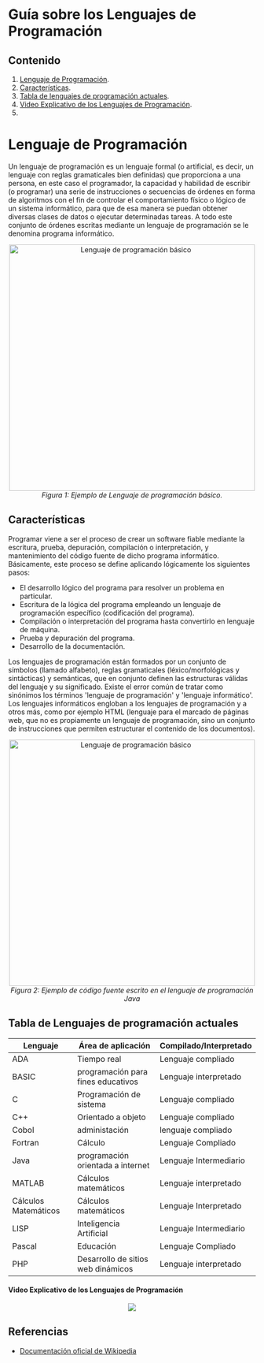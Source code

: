 # Guía sobre los Lenguajes de Programación

## Contenido
1. [Lenguaje de Programación](#lenguaje-de-programación).
2. [Características](#características).
3. [Tabla de lenguajes de programación actuales](tabla-de-programación-de-lenguajes-actuales).
4. [Video Explicativo de los Lenguajes de Programación](video-explicativo-de-los-lenguajes-de-programación).
5. 

# Lenguaje de Programación 

Un lenguaje de programación es un lenguaje formal (o artificial, es decir, un lenguaje con reglas gramaticales bien definidas) que proporciona a una persona, en este caso el programador, la capacidad y habilidad de escribir (o programar) una serie de instrucciones o secuencias de órdenes en forma de algoritmos con el fin de controlar el comportamiento físico o lógico de un sistema informático, para que de esa manera se puedan obtener diversas clases de datos o ejecutar determinadas tareas. A todo este conjunto de órdenes escritas mediante un lenguaje de programación se le denomina programa informático.

<p align="center">
  <img src="https://upload.wikimedia.org/wikipedia/commons/0/0b/PET-basic.png"
alt="Lenguaje de programación básico" width="500"> 
  <br>
  <em>Figura 1: Ejemplo de Lenguaje de programación básico.</em>
<p/> 

## Características

Programar viene a ser el proceso de crear un software fiable mediante la escritura, prueba, depuración, compilación o interpretación, y mantenimiento del código fuente de dicho programa informático. Básicamente, este proceso se define aplicando lógicamente los siguientes pasos:

 - El desarrollo lógico del programa para resolver un problema en particular.
 - Escritura de la lógica del programa empleando un lenguaje de programación específico (codificación del programa).
 - Compilación o interpretación del programa hasta convertirlo en lenguaje de máquina.
 - Prueba y depuración del programa.
 - Desarrollo de la documentación.
   
Los lenguajes de programación están formados por un conjunto de símbolos (llamado alfabeto), reglas gramaticales (léxico/morfológicas y sintácticas) y semánticas, que en conjunto definen las estructuras válidas del lenguaje y su significado. Existe el error común de tratar como sinónimos los términos 'lenguaje de programación' y 'lenguaje informático'. Los lenguajes informáticos engloban a los lenguajes de programación y a otros más, como por ejemplo HTML (lenguaje para el marcado de páginas web, que no es propiamente un lenguaje de programación, sino un conjunto de instrucciones que permiten estructurar el contenido de los documentos).

<p align="center">
  <img src="https://upload.wikimedia.org/wikipedia/commons/d/d0/Classes_and_Methods.png"
alt="Lenguaje de programación básico" width="500"> 
  <br>
  <em>Figura 2: Ejemplo de código fuente escrito en el lenguaje de programación Java</em>
</p> 

## Tabla de Lenguajes de programación actuales

| Lenguaje                  | Área de aplicación                                    | Compilado/Interpretado | 
|---------------------------|-------------------------------------------------------|------------------------| 
| ADA                       | Tiempo real                                           | Lenguaje compliado     | 
| BASIC                     | programación para fines educativos                    | Lenguaje interpretado  | 
| C                         | Programación de sistema                               | Lenguaje compliado     | 
| C++                       | Orientado a objeto                                    | Lenguaje compliado     |  
| Cobol                     | administación                                         | lenguaje compliado     |             
| Fortran                   | Cálculo                                               | Lenguaje Compliado     | 
| Java                      | programación orientada a internet                     | Lenguaje Intermediario |
| MATLAB                    | Cálculos matemáticos                                  | Lenguaje interpretado  |
| Cálculos Matemáticos      | Cálculos matemáticos                                  | Lenguaje Interpretado  |
| LISP                      | Inteligencia Artificial                               | Lenguaje Intermediario |
| Pascal                    | Educación                                             | Lenguaje Compliado     |
| PHP                       | Desarrollo de sitios web dinámicos                    | Lenguaje interpretado  |

#### Video Explicativo de los Lenguajes de Programación 

<p align="center">
  <a href="https://www.youtube.com/watch?v=pWw4UtQhdek&t=2s">
    <img src="https://i.ytimg.com/vi/pWw4UtQhdek/maxresdefault.jpg">
  </a>
</p>

## Referencias
- [Documentación oficial de Wikipedia](https://es.wikipedia.org/wiki/Lenguaje_de_programaci%C3%B3n)

